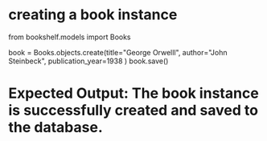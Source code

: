 # creating a book instance 
from bookshelf.models import Books

book = Books.objects.create(title="George Orwelll", author="John Steinbeck", publication_year=1938 )
book.save()
# Expected Output: The book instance is successfully created and saved to the database.